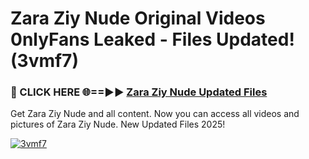# Zara Ziy Nude Original Videos 0nlyFans Leaked - Files Updated! (3vmf7)

<h3>🔴 CLICK HERE 🌐==►► <a href="https://tinyurl.com/5h6xmrr3" rel="nofollow">Zara Ziy Nude Updated Files</a></h3>

Get Zara Ziy Nude and all content. Now you can access all videos and pictures of Zara Ziy Nude. New Updated Files 2025!

[![3vmf7](https://i.imgur.com/KVD873Z.gif)](https://tinyurl.com/5h6xmrr3)
